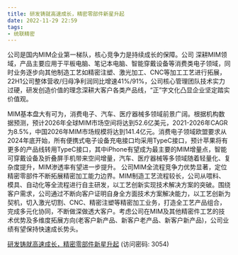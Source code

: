 ```yaml
---
title: 研发铸就高速成长，精密零部件新星升起
date: 2022-11-29 22:59
tags:
- 统联精密
---
```

公司是国内MIM企业第一梯队，核心竞争力是持续成长的保障。公司
深耕MIM领域，产品主要应用于平板电脑、笔记本电脑、智能穿戴设备等消费类电子领域，同时业务逐步向其他制造工艺如精密注塑、激光加工、CNC等加工工艺进行拓展，22H1公司整体营收/归母净利润同比增速41%/91%，公司核心管理团队技术实力过硬，研发创造价值的理念深耕大客户各类产品线，“正”字文化凸显企业坚定踏实价值观。
<!-- more -->
MIM基本盘大有可为，消费电子、汽车、医疗器械多领域前景广阔。根据机构数据预测，预计2026年全球MIM市场空间将达到52.6亿美元，2021-2026年CAGR为8.5%，中国2026年MIM市场规模将达到141.4亿元。消费电子领域欧盟要求从2024年底开始，所有便携式电子设备充电接口均采用TypeC接口，预计苹果将有更多的产品线转用TypeC接口，其中iPhone有望成为最主要的MIM增量点，智能可穿戴设备及折叠屏手机带来空间增量，汽车、医疗器械等多领域随着轻量化、复杂度提升，MIM渗透率有望进一步提升。
公司MIM全流程竞争力优势显著，定位精密零部件不断拓展精密加工能力边界。MIM制造工艺流程较长，公司从喂料、模具、自动化等全流程进行自主研发，以工艺创新实现技术解决方案的突破。围绕客户需求，公司通过不断向客户证明自身全方面技术方案解决能力，以工艺创新为契机，切入激光切割、CNC、精密注塑等精密加工业务，打造全工艺产品组合，完成多元化协同，不断做深做透大客户。考虑公司在MIM及其他精密件工艺的技术优势及多维度拓展方向(老客户新产品、新客户老产品、新客户新产品)，公司业绩有望保持快速成长势头。

[研发铸就高速成长，精密零部件新星升起](https://url12.ctfile.com/f/3948612-735800954-8c7c70?p=3054)
(访问密码: 3054)

